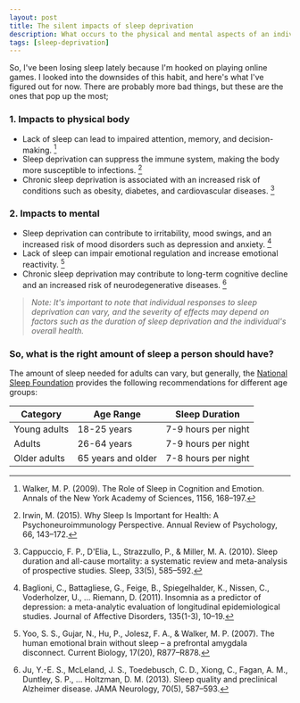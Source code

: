 ```yaml
---
layout: post
title: The silent impacts of sleep deprivation
description: What occurs to the physical and mental aspects of an individual when they experience a deficiency in the sleep they require?
tags: [sleep-deprivation]
---
```


So, I've been losing sleep lately because I'm hooked on playing online games. I looked into the downsides of this habit, and here's what I've figured out for now. There are probably more bad things, but these are the ones that pop up the most;

### 1. Impacts to physical body

- Lack of sleep can lead to impaired attention, memory, and decision-making. [^1]
- Sleep deprivation can suppress the immune system, making the body more susceptible to infections. [^2]
- Chronic sleep deprivation is associated with an increased risk of conditions such as obesity, diabetes, and cardiovascular diseases. [^3]

### 2. Impacts to mental

- Sleep deprivation can contribute to irritability, mood swings, and an increased risk of mood disorders such as depression and anxiety. [^4]
- Lack of sleep can impair emotional regulation and increase emotional reactivity. [^5]
- Chronic sleep deprivation may contribute to long-term cognitive decline and an increased risk of neurodegenerative diseases. [^6]

> _Note: It's important to note that individual responses to sleep deprivation can vary, and the severity of effects may depend on factors such as the duration of sleep deprivation and the individual's overall health._

### So, what is the right amount of sleep a person should have?

The amount of sleep needed for adults can vary, but generally, the [National Sleep Foundation](https://www.thensf.org/) provides the following recommendations for different age groups:

|Category|Age Range|Sleep Duration|
|---|---|---|
| Young adults | 18-25 years | 7-9 hours per night |
| Adults | 26-64 years | 7-9 hours per night |
| Older adults | 65 years and older | 7-8 hours per night |

[^1]: Walker, M. P. (2009). The Role of Sleep in Cognition and Emotion. Annals of the New York Academy of Sciences, 1156, 168–197.
[^2]: Irwin, M. (2015). Why Sleep Is Important for Health: A Psychoneuroimmunology Perspective. Annual Review of Psychology, 66, 143–172.
[^3]: Cappuccio, F. P., D'Elia, L., Strazzullo, P., & Miller, M. A. (2010). Sleep duration and all-cause mortality: a systematic review and meta-analysis of prospective studies. Sleep, 33(5), 585–592.
[^4]: Baglioni, C., Battagliese, G., Feige, B., Spiegelhalder, K., Nissen, C., Voderholzer, U., ... Riemann, D. (2011). Insomnia as a predictor of depression: a meta-analytic evaluation of longitudinal epidemiological studies. Journal of Affective Disorders, 135(1-3), 10–19.
[^5]: Yoo, S. S., Gujar, N., Hu, P., Jolesz, F. A., & Walker, M. P. (2007). The human emotional brain without sleep – a prefrontal amygdala disconnect. Current Biology, 17(20), R877–R878.
[^6]: Ju, Y.-E. S., McLeland, J. S., Toedebusch, C. D., Xiong, C., Fagan, A. M., Duntley, S. P., ... Holtzman, D. M. (2013). Sleep quality and preclinical Alzheimer disease. JAMA Neurology, 70(5), 587–593.